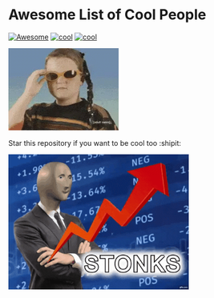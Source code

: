 # Awesome List of Cool People
[![Awesome](https://cdn.rawgit.com/sindresorhus/awesome/d7305f38d29fed78fa85652e3a63e154dd8e8829/media/badge.svg)](https://github.com/sindresorhus/awesome)
[![cool](https://img.shields.io/badge/be-cool-purple.svg)](https://shields.io/)
[![cool](https://img.shields.io/badge/sample-text-green.svg)](https://shields.io/)


![](./img/cool.gif)

<!--START_SECTION:cool-people-->

<!--END_SECTION:cool-people-->


Star this repository if you want to be cool too :shipit:

![](./img/stonks.gif)
